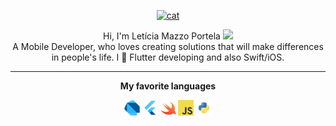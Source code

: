 <p align="center">
  <a href="https://dribbble.com/shots/8230213-World-Sleep-Day">
    <img src="https://cdn.dribbble.com/users/2683272/screenshots/8230213/media/62467bca2a74fb63d14f4dab8e02703c.jpg" alt="cat" height="350"/>
  </a>
</p>

 <p align="center">
    Hi, I'm Letícia Mazzo Portela <img src="https://user-images.githubusercontent.com/5679180/79618120-0daffb80-80be-11ea-819e-d2b0fa904d07.gif" width="23px">
    <br>
    A Mobile Developer, who loves creating solutions that will make differences in people's life. I 💙 Flutter developing and also Swift/iOS.
 </p>

 <hr />

<p align="center">
    <b> My favorite languages </b>
</p>

<p align="center">
    <code><img height="25" src="https://raw.githubusercontent.com/leticiamazzoportela/leticiamazzoportela/master/assets/dart.png"></code>
    <code><img height="25" src="https://raw.githubusercontent.com/leticiamazzoportela/leticiamazzoportela/master/assets/flutter.png"></code>
    <code><img height="25" src="https://raw.githubusercontent.com/leticiamazzoportela/leticiamazzoportela/master/assets/swift.webp"></code>
    <code><img height="25" src="https://raw.githubusercontent.com/leticiamazzoportela/leticiamazzoportela/master/assets/javascript.png"></code>
    <code><img height="25" src="https://raw.githubusercontent.com/leticiamazzoportela/leticiamazzoportela/master/assets/python.png"></code>
</p>

